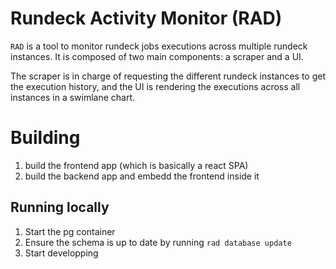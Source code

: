 # Rundeck Activity Monitor (RAD)

`RAD` is a tool to monitor rundeck jobs executions across multiple rundeck instances. It is composed of two main components: a scraper and a UI.

The scraper is in charge of requesting the different rundeck instances to get the execution history, and the UI is rendering the executions across all instances in a swimlane chart.

# Building

1. build the frontend app (which is basically a react SPA)
2. build the backend app and embedd the frontend inside it

## Running locally

1. Start the pg container
2. Ensure the schema is up to date by running `rad database update`
3. Start developping
